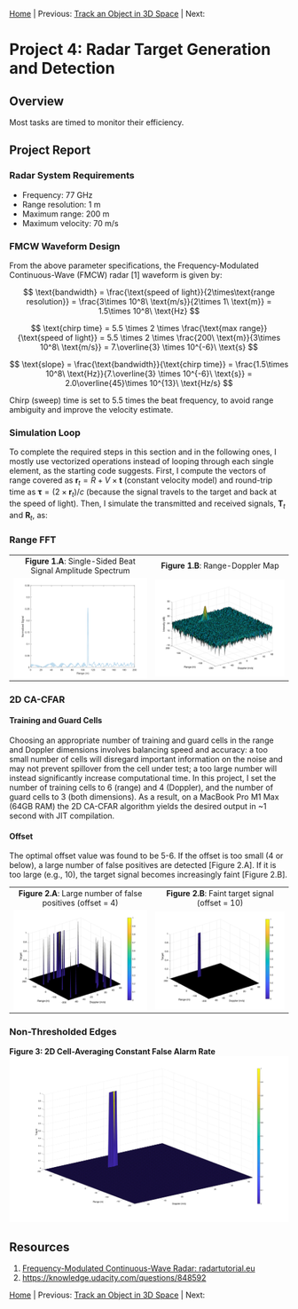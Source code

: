 [Home](../../README.md) | Previous: [Track an Object in 3D Space](../p3/p3-track-an-object-in-3d-space.md) | Next:

# Project 4: Radar Target Generation and Detection

## Overview

Most tasks are timed to monitor their efficiency.

## Project Report

### Radar System Requirements

- Frequency: 77 GHz
- Range resolution: 1 m
- Maximum range: 200 m
- Maximum velocity: 70 m/s

### FMCW Waveform Design

From the above parameter specifications, the Frequency-Modulated Continuous-Wave (FMCW) radar [1] waveform is given by:

$$
\text{bandwidth} = \frac{\text{speed of light}}{2\times\text{range resolution}} = \frac{3\times 10^8\ \text{m/s}}{2\times 1\ \text{m}} =
 1.5\times 10^8\ \text{Hz}
$$

$$
\text{chirp time} = 5.5 \times 2 \times \frac{\text{max range}}{\text{speed of light}} = 5.5 \times 2 \times
 \frac{200\ \text{m}}{3\times 10^8\ \text{m/s}} = 7.\overline{3} \times 10^{-6}\ \text{s}
$$

$$
\text{slope} = \frac{\text{bandwidth}}{\text{chirp time}} = \frac{1.5\times 10^8\ \text{Hz}}{7.\overline{3} \times 10^{-6}\ \text{s}} =
 2.0\overline{45}\times 10^{13}\ \text{Hz/s}
$$

Chirp (sweep) time is set to 5.5 times the beat frequency, to avoid range ambiguity and improve the velocity estimate.

### Simulation Loop

To complete the required steps in this section and in the following ones, I mostly use vectorized operations instead of looping through each single element, as the starting code suggests. First, I compute the vectors of range covered as $\textbf{r}_t = R + V\times\textbf{t}$ (constant velocity model) and round-trip time as $\mathbf{\tau} = (2\times\textbf{r}_t)/c$ (because the signal travels to the target and back at the speed of light). Then, I simulate the transmitted and received signals, $\textbf{T}_t$ and $\textbf{R}_t$, as:

### Range FFT

<table>
  <tr>
  <td align="center"><b>Figure 1.A</b>: Single-Sided Beat Signal Amplitude Spectrum</td>
  <td align="center"><b>Figure 1.B</b>: Range-Doppler Map</td>
  <tr>
  </tr>
  <tr>
    <td align="center"><img align="center" src="img/img2a.svg" width="475"/></td>
    <td align="center"><img align="center" src="img/img2b.svg" width="475"/></td>
  </tr>
</table>

### 2D CA-CFAR

#### Training and Guard Cells

Choosing an appropriate number of training and guard cells in the range and Doppler dimensions involves balancing speed and accuracy: a too small number of cells will disregard important information on the noise and may not prevent spillover from the cell under test; a too large number will instead significantly increase computational time. In this project, I set the number of training cells to 6 (range) and 4 (Doppler), and the number of guard cells to 3 (both dimensions). As a result, on a MacBook Pro M1 Max (64GB RAM) the 2D CA-CFAR algorithm yields the desired output in ~1 second with JIT compilation.

#### Offset

The optimal offset value was found to be 5-6. If the offset is too small (4 or below), a large number of false positives are detected [Figure 2.A]. If it is too large (e.g., 10), the target signal becomes increasingly faint [Figure 2.B].

<table>
  <tr>
  <td align="center"><b>Figure 2.A</b>: Large number of false positives (offset = 4)</td>
  <td align="center"><b>Figure 2.B</b>: Faint target signal (offset = 10)</td>
  <tr>
  </tr>
  <tr>
    <td align="center"><img align="center" src="img/img4a.svg" width="475"/></td>
    <td align="center"><img align="center" src="img/img4b.svg" width="475"/></td>
  </tr>
</table>

### Non-Thresholded Edges

__Figure 3: 2D Cell-Averaging Constant False Alarm Rate__
![2D CA-CFAR](./img/img3.svg)

## Resources

1. [Frequency-Modulated Continuous-Wave Radar: radartutorial.eu](https://www.radartutorial.eu/02.basics/Frequency%20Modulated%20Continuous%20Wave%20Radar.en.html)
2. https://knowledge.udacity.com/questions/848592

[Home](../../README.md) | Previous: [Track an Object in 3D Space](../p3/p3-track-an-object-in-3d-space.md) | Next: